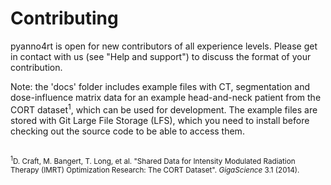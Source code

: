 # Contributing

pyanno4rt is open for new contributors of all experience levels. Please get in contact with us (see "Help and support") to discuss the format of your contribution.

Note: the 'docs' folder includes example files with CT, segmentation and dose-influence matrix data for an example head-and-neck patient from the CORT dataset<sup>1</sup>, which can be used for development. The example files are stored with Git Large File Storage (LFS), which you need to install before checking out the source code to be able to access them. <br><br>

<sub>
<sup>1</sup>D. Craft, M. Bangert, T. Long, et al. "Shared Data for Intensity Modulated Radiation Therapy (IMRT) Optimization Research: The CORT Dataset". <i>GigaScience</i> 3.1 (2014).
</sub>
<br><br>
